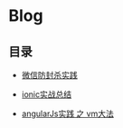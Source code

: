 # Blog
## 目录


* [微信防封杀实践](https://github.com/Rain1368189893/Blog/issues/1)

* [ionic实战总结]()

* [angularJs实践 之 vm大法](https://github.com/Rain1368189893/Blog/issues/2)
